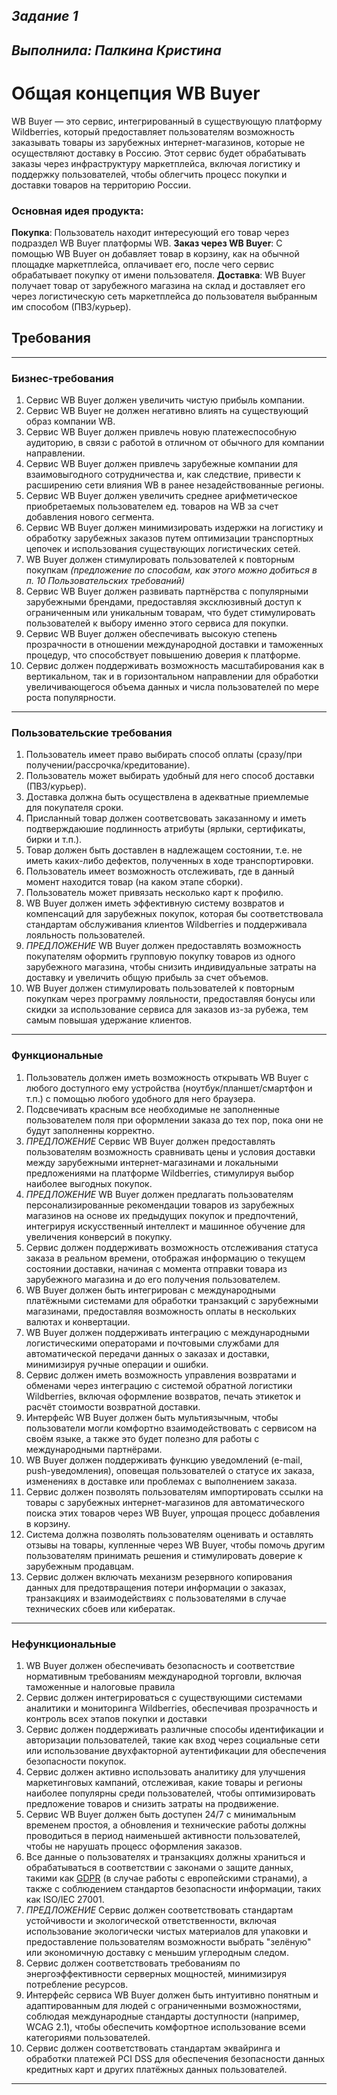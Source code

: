 ## _Задание 1_
## _Выполнила: Палкина Кристина_


# **Общая концепция WB Buyer**
WB Buyer — это сервис, интегрированный в существующую платформу Wildberries, который предоставляет пользователям возможность заказывать товары из зарубежных интернет-магазинов, которые не осуществляют доставку в Россию. Этот сервис будет обрабатывать заказы через инфраструктуру маркетплейса, включая логистику и поддержку пользователей, чтобы облегчить процесс покупки и доставки товаров на территорию России.

### Основная идея продукта:
**Покупка**: Пользователь находит интересующий его товар через подраздел WB Buyer платформы WB.
**Заказ через WB Buyer**: С помощью WB Buyer он добавляет товар в корзину, как на обычной площадке маркетплейса, оплачивает его, после чего сервис обрабатывает покупку от имени пользователя.
**Доставка**: WB Buyer получает товар от зарубежного магазина на склад и доставляет его через логистическую сеть маркетплейса до пользователя выбранным им способом (ПВЗ/курьер).


## __Требования__
---
### __Бизнес-требования__
1. Сервис WB Buyer должен увеличить чистую прибыль компании.
2. Сервис WB Buyer не должен негативно влиять на существующий образ компании WB.
3. Сервис WB Buyer должен привлечь новую платежеспособную аудиторию, в связи с работой в отличном от обычного для компании направлении.
4. Сервис WB Buyer должен привлечь зарубежные компании для взаимовыгодного сотрудничества и, как следствие, привести к расширению сети влияния WB в ранее незадействованные регионы.
5. Сервис WB Buyer должен увеличить среднее арифметическое приобретаемых пользователем ед. товаров на WB за счет добавления нового сегмента.
6. Сервис WB Buyer должен минимизировать издержки на логистику и обработку зарубежных заказов путем оптимизации транспортных цепочек и использования существующих логистических сетей.
7. WB Buyer должен стимулировать пользователей к повторным покупкам *(предложение по способам, как этого можно добиться в п. 10 Пользовательских требований)*
8. Сервис WB Buyer должен развивать партнёрства с популярными зарубежными брендами, предоставляя эксклюзивный доступ к ограниченным или уникальным товарам, что будет стимулировать пользователей к выбору именно этого сервиса для покупки.
9. Сервис WB Buyer должен обеспечивать высокую степень прозрачности в отношении международной доставки и таможенных процедур, что способствует повышению доверия к платформе.
10. Сервис должен поддерживать возможность масштабирования как в вертикальном, так и в горизонтальном направлении для обработки увеличивающегося объема данных и числа пользователей по мере роста популярности.
---
### __Пользовательские требования__
1. Пользователь имеет право выбирать способ оплаты (сразу/при получении/рассрочка/кредитование).
2. Пользователь может выбирать удобный для него способ доставки (ПВЗ/курьер).
3. Доставка должна быть осуществлена в адекватные приемлемые для покупателя сроки.
4. Присланный товар должен соответсвовать заказанному и иметь подтверждаюшие подлинность атрибуты (ярлыки, сертификаты, бирки и т.п.).
5. Товар должен быть доставлен в надлежащем состоянии, т.е. не иметь каких-либо дефектов, полученных в ходе транспортировки.
6. Пользователь имеет возможность отслеживать, где в данный момент находится товар (на каком этапе сборки).
7. Пользователь может привязать несколько карт к профилю.
8. WB Buyer должен иметь эффективную систему возвратов и компенсаций для зарубежных покупок, которая бы соответствовала стандартам обслуживания клиентов Wildberries и поддерживала лояльность пользователей.
9. *ПРЕДЛОЖЕНИЕ* WB Buyer должен предоставлять возможность покупателям оформить групповую покупку товаров из одного зарубежного магазина, чтобы снизить индивидуальные затраты на доставку и увеличить общую прибыль за счет объемов.
10. WB Buyer должен стимулировать пользователей к повторным покупкам через программу лояльности, предоставляя бонусы или скидки за использование сервиса для заказов из-за рубежа, тем самым повышая удержание клиентов.
---
### __Функциональные__
1. Пользователь должен иметь возможность открывать WB Buyer с любого доступного ему устройства (ноутбук/планшет/смартфон и т.п.) с помощью любого удобного для него браузера.
2. Подсвечивать красным все необходимые не заполненные пользователем поля при оформлении заказа до тех пор, пока они не будут заполненны корректно.
3. *ПРЕДЛОЖЕНИЕ* Сервис WB Buyer должен предоставлять пользователям возможность сравнивать цены и условия доставки между зарубежными интернет-магазинами и локальными предложениями на платформе Wildberries, стимулируя выбор наиболее выгодных покупок. 
4. *ПРЕДЛОЖЕНИЕ* WB Buyer должен предлагать пользователям персонализированные рекомендации товаров из зарубежных магазинов на основе их предыдущих покупок и предпочтений, интегрируя искусственный интеллект и машинное обучение для увеличения конверсий в покупку.
5. Сервис должен поддерживать возможность отслеживания статуса заказа в реальном времени, отображая информацию о текущем состоянии доставки, начиная с момента отправки товара из зарубежного магазина и до его получения пользователем.
6. WB Buyer должен быть интегрирован с международными платёжными системами для обработки транзакций с зарубежными магазинами, предоставляя возможность оплаты в нескольких валютах и конвертации.
7. WB Buyer должен поддерживать интеграцию с международными логистическими операторами и почтовыми службами для автоматической передачи данных о заказах и доставки, минимизируя ручные операции и ошибки.
8. Сервис должен иметь возможность управления возвратами и обменами через интеграцию с системой обратной логистики Wildberries, включая оформление возвратов, печать этикеток и расчёт стоимости возвратной доставки.
9. Интерфейс WB Buyer должен быть мультиязычным, чтобы пользователи могли комфортно взаимодействовать с сервисом на своём языке, а также это будет полезно для работы с международными партнёрами.
10. WB Buyer должен поддерживать функцию уведомлений (e-mail, push-уведомления), оповещая пользователей о статусе их заказа, изменениях в доставке или проблемах с выполнением заказа.
11. Сервис должен позволять пользователям импортировать ссылки на товары с зарубежных интернет-магазинов для автоматического поиска этих товаров через WB Buyer, упрощая процесс добавления в корзину.
12. Система должна позволять пользователям оценивать и оставлять отзывы на товары, купленные через WB Buyer, чтобы помочь другим пользователям принимать решения и стимулировать доверие к зарубежным продавцам.
13. Сервис должен включать механизм резервного копирования данных для предотвращения потери информации о заказах, транзакциях и взаимодействиях с пользователями в случае технических сбоев или кибератак.
---
### __Нефункциональные__
1. WB Buyer должен обеспечивать безопасность и соответствие нормативным требованиям международной торговли, включая таможенные и налоговые правила
2. Сервис должен интегрироваться с существующими системами аналитики и мониторинга Wildberries, обеспечивая прозрачность и контроль всех этапов покупки и доставки
3. Сервис должен поддерживать различные способы идентификации и авторизации пользователей, такие как вход через социальные сети или использование двухфакторной аутентификации для обеспечения безопасности покупок.
4. Сервис должен активно использовать аналитику для улучшения маркетинговых кампаний, отслеживая, какие товары и регионы наиболее популярны среди пользователей, чтобы оптимизировать предложение товаров и снизить затраты на продвижение.
5. Сервис WB Buyer должен быть доступен 24/7 с минимальным временем простоя, а обновления и технические работы должны проводиться в период наименьшей активности пользователей, чтобы не нарушать процесс оформления заказов.
6. Все данные о пользователях и транзакциях должны храниться и обрабатываться в соответствии с законами о защите данных, такими как [GDPR](https://ogdpr.eu/ru) (в случае работы с европейскими странами), а также с соблюдением стандартов безопасности информации, таких как ISO/IEC 27001.
7. *ПРЕДЛОЖЕНИЕ* Сервис должен соответствовать стандартам устойчивости и экологической ответственности, включая использование экологически чистых материалов для упаковки и предоставление пользователям возможности выбрать "зелёную" или экономичную доставку с меньшим углеродным следом.
8. Сервис должен соответствовать требованиям по энергоэффективности серверных мощностей, минимизируя потребление ресурсов.
9. Интерфейс сервиса WB Buyer должен быть интуитивно понятным и адаптированным для людей с ограниченными возможностями, соблюдая международные стандарты доступности (например, WCAG 2.1), чтобы обеспечить комфортное использование всеми категориями пользователей.
10. Сервис должен соответствовать стандартам эквайринга и обработки платежей PCI DSS для обеспечения безопасности данных кредитных карт и других платёжных данных пользователей.
---
